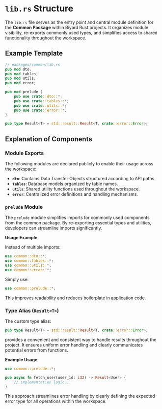 # `lib.rs` Structure

The `lib.rs` file serves as the entry point and central module definition for the **Common Package** within Biyard Rust projects. It organizes module visibility, re-exports commonly used types, and simplifies access to shared functionality throughout the workspace.

## Example Template

```rust
// packages/common/lib.rs
pub mod dto;
pub mod tables;
pub mod utils;
pub mod error;

pub mod prelude {
    pub use crate::dto::*;
    pub use crate::tables::*;
    pub use crate::utils::*;
    pub use crate::error::*;
}

pub type Result<T> = std::result::Result<T, crate::error::Error>;
```

## Explanation of Components

### Module Exports

The following modules are declared publicly to enable their usage across the workspace:

- **`dto`**: Contains Data Transfer Objects structured according to API paths.
- **`tables`**: Database models organized by table names.
- **`utils`**: Shared utility functions used throughout the workspace.
- **`error`**: Centralized error definitions and handling mechanisms.

### `prelude` Module

The `prelude` module simplifies imports for commonly used components from the common package. By re-exporting essential types and utilities, developers can streamline imports significantly.

**Usage Example**:

Instead of multiple imports:

```rust
use common::dto::*;
use common::tables::*;
use common::utils::*;
use common::error::*;
```

Simply use:

```rust
use common::prelude::*;
```

This improves readability and reduces boilerplate in application code.

### Type Alias (`Result<T>`)

The custom type alias:

```rust
pub type Result<T> = std::result::Result<T, crate::error::Error>;
```

provides a convenient and consistent way to handle results throughout the project. It ensures uniform error handling and clearly communicates potential errors from functions.

**Example Usage**:

```rust
use common::prelude::*;

pub async fn fetch_user(user_id: i32) -> Result<User> {
    // implementation logic...
}
```

This approach streamlines error handling by clearly defining the expected error type for all operations within the workspace.
